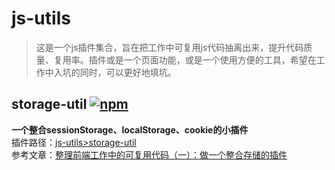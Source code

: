 # js-utils
>这是一个js插件集合，旨在把工作中可复用js代码抽离出来，提升代码质量、复用率。插件或是一个页面功能，或是一个使用方便的工具，希望在工作中入坑的同时，可以更好地填坑。

## storage-util [![npm](https://img.shields.io/npm/v/storage-util.svg)](https://www.npmjs.com/package/storage-util)
**一个整合sessionStorage、localStorage、cookie的小插件**   
插件路径：[js-utils>storage-util](https://github.com/weijhfly/js-utils/tree/master/storage-util)  
参考文章：[整理前端工作中的可复用代码（一）：做一个整合存储的插件](https://blog.csdn.net/qq_32262127/article/details/85496516)  
